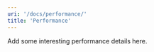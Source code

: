 ```yaml
---
uri: '/docs/performance/'
title: 'Performance'
---
```


Add some interesting performance details here.
